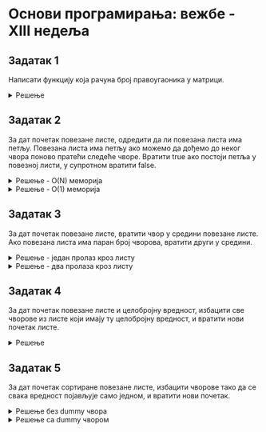 # Основи програмирања: вежбе - XIII недеља

## Задатак 1
Написати функцију која рачуна број правоугаоника у матрици.

<details markdown='block'>
<summary>Решење </summary>

```python
def pravougaonici(matrica):
    """
    Написати функцију која рачуна број правоугаоника у матрици.
    """
    broj_pravougaonika = 0
    # analiziramo sve elemente matrice
    for red in range(len(matrica)):
        for kolona in range(len(matrica[0])):
            # ako je matrica[red][kolona] gornje levo teme pravougaonika
            if (matrica[red][kolona] == 1 and
            (red == 0 or matrica[red-1][kolona] != 1) and
            (kolona == 0 or matrica[red][kolona-1] != 1)):
                # uvecavamo broj pravougaonika
                broj_pravougaonika += 1

    return broj_pravougaonika
```
</details>

## Задатак 2
За дат почетак повезане листе, одредити да ли повезана листа има петљу.
Повезана листа има петљу ако можемо да дођемо до неког чвора поново пратећи следеће чворе.
Вратити true ако постоји петља у повезној листи, у супротном вратити false.
<details markdown='block'>
<summary>Решење - O(N) меморија</summary>

```python
# Definicija cvora liste.
# class ListNode:
#     def __init__(self, x):
#         self.val = x
#         self.next = None

def hasCycle(self, head):
	skup_vidjenih = set()

        curr = head
        while curr:
            if curr in skup_vidjenih:
                return True
            else:
                skup_vidjenih.add(curr)

            curr = curr.next
        
        return False
```
</details>

<details markdown='block'>
<summary>Решење - O(1) меморија</summary>

```python
# Дефиниција чвора листе.
# class ListNode:
#     def __init__(self, x):
#         self.val = x
#         self.next = None

def hasCycle(self, head):
	slow, fast = head, head

	# prolazimo kroz listu
	while fast and fast.next:
	    slow = slow.next
	    fast = fast.next.next

	    if slow == fast:
		return True

	return False
```
</details>

## Задатак 3
За дат почетак повезане листе, вратити чвор у средини повезане листе.
Ако повезана листа има паран број чворова, вратити други у средини.
<details markdown='block'>
<summary>Решење - један пролаз кроз листу</summary>

```python
# Дефиниција чвора листе.
# class ListNode:
#     def __init__(self, val=0, next=None):
#         self.val = val
#         self.next = next


def middleNode(self, head):
	slow, fast = head, head

	while fast and fast.next:

	    slow = slow.next
	    fast = fast.next.next

	return slow
        
```
</details>

<details markdown='block'>
<summary>Решење - два пролаза кроз листу</summary>

```python
# Дефиниција чвора листе.
# class ListNode:
#     def __init__(self, val=0, next=None):
#         self.val = val
#         self.next = next


def middleNode(self, head):
	# тражимо дужину листе
        curr = head
        duzina = 0
        while curr:
            duzina+=1
            curr=curr.next

        # прелазимо до половине листе
        curr = head
        for i in range(duzina//2):
            curr=curr.next

        return curr
```
</details>

## Задатак 4
За дат почетак повезане листе и целобројну вредност, избацити све чворове из листе који имају ту целобројну вредност, и вратити нови почетак листе.
<details markdown='block'>
<summary>Решење </summary>

```python
# Дефинисија чвора листе.
# class ListNode:
#     def __init__(self, val=0, next=None):
#         self.val = val
#         self.next = next

def removeElements(self, head, val):
	dummy = ListNode(float('inf'),next=head)

	prev = dummy
	curr = head

	while curr:
	    if curr.val == val:
		#treba da ga obrisemo
		prev.next = curr.next
		curr = curr.next
	    else:
		# ne treba da brisemo
		prev = curr
		curr = curr.next
	    
	newHead = dummy.next
	return newHead

```
</details>

## Задатак 5
За дат почетак сортиране повезане листе, избацити чворове тако да се свака вредност појављује само једном, и вратити нови почетак.
<details markdown='block'>
<summary>Решење без dummy чвора </summary>

```python
# Дефинисија чвора листе.
# class ListNode:
#     def __init__(self, val=0, next=None):
#         self.val = val
#         self.next = next

def deleteDuplicates(self, head):
	curr = head
	while curr and curr.next:
	    if curr.val == curr.next.val:
		curr.next = curr.next.next
	    else:
		curr = curr.next
	return head


```
</details>

<details markdown='block'>
<summary>Решење са dummy чвором </summary>

```python
# Дефинисија чвора листе.
# class ListNode:
#     def __init__(self, val=0, next=None):
#         self.val = val
#         self.next = next

def deleteDuplicates(self, head):
	dummy = ListNode(float('inf'),head)

        prev, curr = dummy, head

        while curr:
            if prev.val == curr.val:
                prev.next = curr.next
            else:
                prev = prev.next

            curr = curr.next

        return dummy.next


```
</details>



